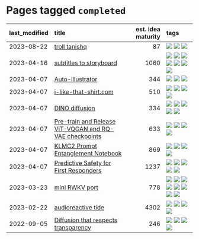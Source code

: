 # Pages tagged `completed`

|last_modified|title|est. idea maturity|tags
|:---|:---|---:|:---|
|2023-08-22|[troll tanishq](../troll_tanishq.md)|87|[![](https://img.shields.io/badge/tag-completed-8fb3d)](../tags/completed.md) [![](https://img.shields.io/badge/tag-eleuther-913db)](../tags/eleuther.md) [![](https://img.shields.io/badge/tag-trash-606780)](../tags/trash.md)|
|2023-04-16|[subtitles to storyboard](../subtitles-to-storyboard.md)|1060|[![](https://img.shields.io/badge/tag-accessibility-fe76cf)](../tags/accessibility.md) [![](https://img.shields.io/badge/tag-animation-1dc0d1)](../tags/animation.md) [![](https://img.shields.io/badge/tag-completed-8fb3d)](../tags/completed.md) [![](https://img.shields.io/badge/tag-open_source-4072a1)](../tags/open_source.md) [![](https://img.shields.io/badge/tag-prompting-b08442)](../tags/prompting.md) [![](https://img.shields.io/badge/tag-tooling-e6ab9)](../tags/tooling.md) [![](https://img.shields.io/badge/tag-wip-7fe3bd)](../tags/wip.md)|
|2023-04-07|[Auto-illustrator](../auto-illustrator.md)|344|[![](https://img.shields.io/badge/tag-completed-8fb3d)](../tags/completed.md) [![](https://img.shields.io/badge/tag-prompting-b08442)](../tags/prompting.md) [![](https://img.shields.io/badge/tag-tooling-e6ab9)](../tags/tooling.md)|
|2023-04-07|[i-like-that-shirt.com](../ilikethatshirt.com.md)|510|[![](https://img.shields.io/badge/tag-accessibility-fe76cf)](../tags/accessibility.md) [![](https://img.shields.io/badge/tag-completed-8fb3d)](../tags/completed.md) [![](https://img.shields.io/badge/tag-publicgood-6edb5)](../tags/publicgood.md) [![](https://img.shields.io/badge/tag-tooling-e6ab9)](../tags/tooling.md)|
|2023-04-07|[DINO diffusion](../DINO-diffusion.md)|334|[![](https://img.shields.io/badge/tag-completed-8fb3d)](../tags/completed.md) [![](https://img.shields.io/badge/tag-experimental-e839f4)](../tags/experimental.md) [![](https://img.shields.io/badge/tag-nerf-71e862)](../tags/nerf.md) [![](https://img.shields.io/badge/tag-tooling-e6ab9)](../tags/tooling.md) [![](https://img.shields.io/badge/tag-wip-7fe3bd)](../tags/wip.md)|
|2023-04-07|[Pre-train and Release ViT-VQGAN and RQ-VAE checkpoints](../pretrained_vit-vqgan_checkpoints.md)|633|[![](https://img.shields.io/badge/tag-completed-8fb3d)](../tags/completed.md) [![](https://img.shields.io/badge/tag-dataset-e168be)](../tags/dataset.md) [![](https://img.shields.io/badge/tag-prompting-b08442)](../tags/prompting.md) [![](https://img.shields.io/badge/tag-tooling-e6ab9)](../tags/tooling.md)|
|2023-04-07|[KLMC2 Prompt Entanglement Notebook](../klmc2-prompt-entanglement.md)|869|[![](https://img.shields.io/badge/tag-completed-8fb3d)](../tags/completed.md) [![](https://img.shields.io/badge/tag-notebook-d2ea1b)](../tags/notebook.md) [![](https://img.shields.io/badge/tag-prompting-b08442)](../tags/prompting.md) [![](https://img.shields.io/badge/tag-tooling-e6ab9)](../tags/tooling.md)|
|2023-04-07|[Predictive Safety for First Responders](../safety-officer.md)|1237|[![](https://img.shields.io/badge/tag-completed-8fb3d)](../tags/completed.md) [![](https://img.shields.io/badge/tag-dataset-e168be)](../tags/dataset.md) [![](https://img.shields.io/badge/tag-publication-22d494)](../tags/publication.md) [![](https://img.shields.io/badge/tag-publicgood-6edb5)](../tags/publicgood.md) [![](https://img.shields.io/badge/tag-wip-7fe3bd)](../tags/wip.md)|
|2023-03-23|[mini RWKV port](../rust_rwkv.md)|778|[![](https://img.shields.io/badge/tag-RNN-e33481)](../tags/RNN.md) [![](https://img.shields.io/badge/tag-completed-8fb3d)](../tags/completed.md) [![](https://img.shields.io/badge/tag-experimental-e839f4)](../tags/experimental.md) [![](https://img.shields.io/badge/tag-ggml-b59164)](../tags/ggml.md) [![](https://img.shields.io/badge/tag-mobilenet-2b1224)](../tags/mobilenet.md) [![](https://img.shields.io/badge/tag-model_compression-869cae)](../tags/model_compression.md) [![](https://img.shields.io/badge/tag-tooling-e6ab9)](../tags/tooling.md) [![](https://img.shields.io/badge/tag-wip-7fe3bd)](../tags/wip.md)|
|2023-02-22|[audioreactive tide](../audioreactive_tide.md)|4302|[![](https://img.shields.io/badge/tag-animation-1dc0d1)](../tags/animation.md) [![](https://img.shields.io/badge/tag-completed-8fb3d)](../tags/completed.md) [![](https://img.shields.io/badge/tag-experimental-e839f4)](../tags/experimental.md) [![](https://img.shields.io/badge/tag-publication-22d494)](../tags/publication.md)|
|2022-09-05|[Diffusion that respects transparency](../diffusion-that-respects-transparency.md)|246|[![](https://img.shields.io/badge/tag-completed-8fb3d)](../tags/completed.md) [![](https://img.shields.io/badge/tag-diffusion-c9145c)](../tags/diffusion.md) [![](https://img.shields.io/badge/tag-image_processing-43d799)](../tags/image_processing.md) [![](https://img.shields.io/badge/tag-transparency-7ffa70)](../tags/transparency.md)|